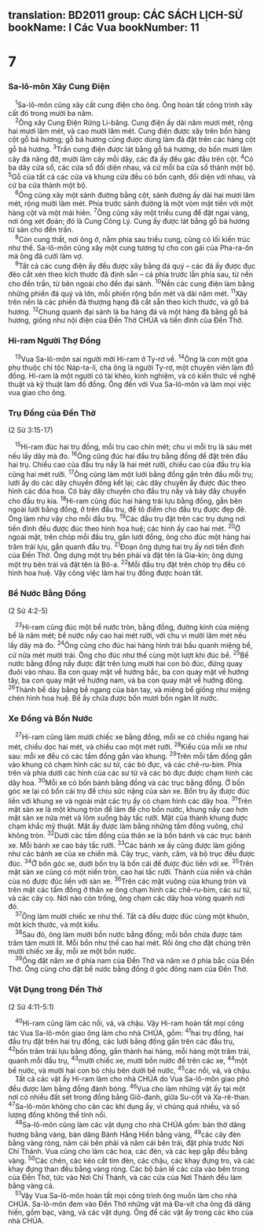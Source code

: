 translation: BD2011
group: CÁC SÁCH LỊCH-SỬ
bookName: I Các Vua 
bookNumber: 11
-------

<div class="title"><h1>7</h1><h3>Sa-lô-môn Xây Cung Ðiện</h3></div>
<span class="verse 1vua_7_1"> <sup>1</sup>Sa-lô-môn cũng xây cất cung điện cho ông. Ông hoàn tất công trình xây cất đó trong mười ba năm.<br/></span>
<span class="verse 1vua_7_2"> <sup>2</sup>Ông xây Cung Ðiện Rừng Li-băng. Cung điện ấy dài năm mươi mét, rộng hai mươi lăm mét, và cao mười lăm mét. Cung điện được xây trên bốn hàng cột gỗ bá hương; gỗ bá hương cũng được dùng làm đà đặt trên các hàng cột gỗ bá hương. </span>
<span class="verse 1vua_7_3"><sup>3</sup>Trần cung điện được lát bằng gỗ bá hương, do bốn mươi lăm cây đà nâng đỡ, mười lăm cây mỗi dãy, các đà ấy đều gác đầu trên cột. </span>
<span class="verse 1vua_7_4"><sup>4</sup>Có ba dãy cửa sổ, các cửa sổ đối diện nhau, và cứ mỗi ba cửa sổ thành một bộ. </span>
<span class="verse 1vua_7_5"><sup>5</sup>Gỗ của tất cả các cửa và khung cửa đều có bốn cạnh, đối diện với nhau, và cứ ba cửa thành một bộ.<br/></span>
<span class="verse 1vua_7_6"> <sup>6</sup>Ông cũng xây một sảnh đường bằng cột, sảnh đường ấy dài hai mươi lăm mét, rộng mười lăm mét. Phía trước sảnh đường là một vòm mặt tiền với một hàng cột và một mái hiên. </span>
<span class="verse 1vua_7_7"><sup>7</sup>Ông cũng xây một triều cung để đặt ngai vàng, nơi ông xét đoán; đó là Cung Công Lý. Cung ấy được lát bằng gỗ bá hương từ sàn cho đến trần.<br/></span>
<span class="verse 1vua_7_8"> <sup>8</sup>Còn cung thất, nơi ông ở, nằm phía sau triều cung, cũng có lối kiến trúc như thế. Sa-lô-môn cũng xây một cung tương tự cho con gái của Pha-ra-ôn mà ông đã cưới làm vợ.<br/></span>
<span class="verse 1vua_7_9"> <sup>9</sup>Tất cả các cung điện ấy đều được xây bằng đá quý – các đá ấy được đục đẽo cắt xén theo kích thước đã định sẵn – cả phía trước lẫn phía sau, từ nền cho đến trần, từ bên ngoài cho đến đại sảnh. </span>
<span class="verse 1vua_7_10"><sup>10</sup>Nền các cung điện làm bằng những phiến đá quý và lớn, mỗi phiến rộng bốn mét và dài năm mét. </span>
<span class="verse 1vua_7_11"><sup>11</sup>Xây trên nền là các phiến đá thượng hạng đã cắt sẵn theo kích thước, và gỗ bá hương. </span>
<span class="verse 1vua_7_12"><sup>12</sup>Chung quanh đại sảnh là ba hàng đá và một hàng đà bằng gỗ bá hương, giống như nội điện của Ðền Thờ CHÚA và tiền đình của Ðền Thờ.<br/></span>
<div class="title"><h3>Hi-ram Người Thợ Ðồng</h3></div>
<span class="verse 1vua_7_13"> <sup>13</sup>Vua Sa-lô-môn sai người mời Hi-ram ở Ty-rơ về. </span>
<span class="verse 1vua_7_14"><sup>14</sup>Ông là con một góa phụ thuộc chi tộc Náp-ta-li, cha ông là người Ty-rơ, một chuyên viên làm đồ đồng. Hi-ram là một người có tài khéo, kinh nghiệm, và có kiến thức về nghệ thuật và kỹ thuật làm đồ đồng. Ông đến với Vua Sa-lô-môn và làm mọi việc vua giao cho ông.<br/></span>
<div class="title"><h3>Trụ Ðồng của Ðền Thờ</h3><p>(2 Sử 3:15-17)</p></div>
<span class="verse 1vua_7_15"> <sup>15</sup>Hi-ram đúc hai trụ đồng, mỗi trụ cao chín mét; chu vi mỗi trụ là sáu mét nếu lấy dây mà đo. </span>
<span class="verse 1vua_7_16"><sup>16</sup>Ông cũng đúc hai đầu trụ bằng đồng để đặt trên đầu hai trụ. Chiều cao của đầu trụ nầy là hai mét rưỡi, chiều cao của đầu trụ kia cũng hai mét rưỡi. </span>
<span class="verse 1vua_7_17"><sup>17</sup>Ông cũng làm một lưới bằng đồng gắn trên đầu mỗi trụ; lưới ấy do các dây chuyền đồng kết lại; các dây chuyền ấy được đúc theo hình các đóa hoa. Có bảy dây chuyền cho đầu trụ nầy và bảy dây chuyền cho đầu trụ kia. </span>
<span class="verse 1vua_7_18"><sup>18</sup>Hi-ram cũng đúc hai hàng trái lựu bằng đồng, gắn bên ngoài lưới bằng đồng, ở trên đầu trụ, để tô điểm cho đầu trụ được đẹp đẽ. Ông làm như vậy cho mỗi đầu trụ. </span>
<span class="verse 1vua_7_19"><sup>19</sup>Các đầu trụ đặt trên các trụ dựng nơi tiền đình đều được đúc theo hình hoa huệ; các hình ấy cao hai mét. </span>
<span class="verse 1vua_7_20"><sup>20</sup>Ở ngoài mặt, trên chóp mỗi đầu trụ, gần lưới đồng, ông cho đúc một hàng hai trăm trái lựu, gắn quanh đầu trụ. </span>
<span class="verse 1vua_7_21"><sup>21</sup>Ðoạn ông dựng hai trụ ấy nơi tiền đình của Ðền Thờ. Ông dựng một trụ bên phải và đặt tên là Gia-kin; ông dựng một trụ bên trái và đặt tên là Bô-a. </span>
<span class="verse 1vua_7_22"><sup>22</sup>Mỗi đầu trụ đặt trên chóp trụ đều có hình hoa huệ. Vậy công việc làm hai trụ đồng được hoàn tất.<br/></span>
<div class="title"><h3>Bể Nước Bằng Ðồng</h3><p>(2 Sử 4:2-5)</p></div>
<span class="verse 1vua_7_23"> <sup>23</sup>Hi-ram cũng đúc một bể nước tròn, bằng đồng, đường kính của miệng bể là năm mét; bể nước nầy cao hai mét rưỡi, với chu vi mười lăm mét nếu lấy dây mà đo. </span>
<span class="verse 1vua_7_24"><sup>24</sup>Ông cũng cho đúc hai hàng hình trái bầu quanh miệng bể, cứ nửa mét mười trái. Ông cho đúc như thế cùng một lượt khi đúc bể. </span>
<span class="verse 1vua_7_25"><sup>25</sup>Bể nước bằng đồng nầy được đặt trên lưng mười hai con bò đúc, đứng quay đuôi vào nhau. Ba con quay mặt về hướng bắc, ba con quay mặt về hướng tây, ba con quay mặt về hướng nam, và ba con quay mặt về hướng đông. </span>
<span class="verse 1vua_7_26"><sup>26</sup>Thành bể dày bằng bề ngang của bàn tay, và miệng bể giống như miệng chén hình hoa huệ. Bể ấy chứa được bốn mươi bốn ngàn lít nước. <br/></span>
<div class="title"><h3>Xe Ðồng và Bồn Nước</h3></div>
<span class="verse 1vua_7_27"> <sup>27</sup>Hi-ram cũng làm mười chiếc xe bằng đồng, mỗi xe có chiều ngang hai mét, chiều dọc hai mét, và chiều cao một mét rưỡi. </span>
<span class="verse 1vua_7_28"><sup>28</sup>Kiểu của mỗi xe như sau: mỗi xe đều có các tấm đồng gắn vào khung. </span>
<span class="verse 1vua_7_29"><sup>29</sup>Trên mỗi tấm đồng gắn vào khung có chạm hình các sư tử, các bò đực, và các chê-ru-bim. Phía trên và phía dưới các hình của các sư tử và các bò đực được chạm hình các dây hoa. </span>
<span class="verse 1vua_7_30"><sup>30</sup>Mỗi xe có bốn bánh bằng đồng và các trục bằng đồng. Ở bốn góc xe lại có bốn cái trụ để chịu sức nặng của sàn xe. Bốn trụ ấy được đúc liền với khung xe và ngoài mặt các trụ ấy có chạm hình các dây hoa. </span>
<span class="verse 1vua_7_31"><sup>31</sup>Trên mặt sàn xe là một khung tròn để làm đế cho bồn nước, khung nầy cao hơn mặt sàn xe nửa mét và lõm xuống bảy tấc rưỡi. Mặt của thành khung được chạm khắc mỹ thuật. Mặt ấy được làm bằng những tấm đồng vuông, chứ không tròn. </span>
<span class="verse 1vua_7_32"><sup>32</sup>Dưới các tấm đồng của thân xe là bốn bánh và các trục bánh xe. Mỗi bánh xe cao bảy tấc rưỡi. </span>
<span class="verse 1vua_7_33"><sup>33</sup>Các bánh xe ấy cũng được làm giống như các bánh xe của xe chiến mã. Cây trục, vành, căm, và bộ trục đều được đúc. </span>
<span class="verse 1vua_7_34"><sup>34</sup>Ở bốn góc xe, dưới bốn trụ là bốn cái đế được đúc liền với xe. </span>
<span class="verse 1vua_7_35"><sup>35</sup>Trên mặt sàn xe cũng có một niền tròn, cao hai tấc rưỡi. Thành của niền và chân của nó được đúc liền với sàn xe. </span>
<span class="verse 1vua_7_36"><sup>36</sup>Trên các mặt vuông của khung tròn và trên mặt các tấm đồng ở thân xe ông chạm hình các chê-ru-bim, các sư tử, và các cây cọ. Nơi nào còn trống, ông chạm các dây hoa vòng quanh nơi đó.<br/></span>
<span class="verse 1vua_7_37"> <sup>37</sup>Ông làm mười chiếc xe như thế. Tất cả đều được đúc cùng một khuôn, một kích thước, và một kiểu.<br/></span>
<span class="verse 1vua_7_38"> <sup>38</sup>Sau đó, ông làm mười bồn nước bằng đồng; mỗi bồn chứa được tám trăm tám mươi lít. Mỗi bồn như thế cao hai mét. Rồi ông cho đặt chúng trên mười chiếc xe ấy, mỗi xe một bồn nước.<br/></span>
<span class="verse 1vua_7_39"> <sup>39</sup>Ông đặt năm xe ở phía nam của Ðền Thờ và năm xe ở phía bắc của Ðền Thờ. Ông cũng cho đặt bể nước bằng đồng ở góc đông nam của Ðền Thờ.<br/></span>
<div class="title"><h3>Vật Dụng trong Ðền Thờ</h3><p>(2 Sử 4:11-5:1)</p></div>
<span class="verse 1vua_7_40"> <sup>40</sup>Hi-ram cũng làm các nồi, vá, và chậu. Vậy Hi-ram hoàn tất mọi công tác Vua Sa-lô-môn giao ông làm cho nhà CHÚA, gồm: </span>
<span class="verse 1vua_7_41"><sup>41</sup>hai trụ đồng, hai đầu trụ đặt trên hai trụ đồng, các lưới bằng đồng gắn trên các đầu trụ, </span>
<span class="verse 1vua_7_42"><sup>42</sup>bốn trăm trái lựu bằng đồng, gắn thành hai hàng, mỗi hàng một trăm trái, quanh mỗi đầu trụ, </span>
<span class="verse 1vua_7_43"><sup>43</sup>mười chiếc xe, mười bồn nước để trên các xe, </span>
<span class="verse 1vua_7_44"><sup>44</sup>một bể nước, và mười hai con bò chịu bên dưới bể nước, </span>
<span class="verse 1vua_7_45"><sup>45</sup>các nồi, vá, và chậu.<br/> Tất cả các vật ấy Hi-ram làm cho nhà CHÚA do Vua Sa-lô-môn giao phó đều được làm bằng đồng đánh bóng. </span>
<span class="verse 1vua_7_46"><sup>46</sup>Vua cho làm những vật ấy tại một nơi có nhiều đất sét trong đồng bằng Giô-đanh, giữa Su-cốt và Xa-rê-than. </span>
<span class="verse 1vua_7_47"><sup>47</sup>Sa-lô-môn không cho cân các khí dụng ấy, vì chúng quá nhiều, và số lượng đồng không thể tính nổi.<br/></span>
<span class="verse 1vua_7_48"> <sup>48</sup>Sa-lô-môn cũng làm các vật dụng cho nhà CHÚA gồm: bàn thờ dâng hương bằng vàng, bàn dâng Bánh Hằng Hiến bằng vàng, </span>
<span class="verse 1vua_7_49"><sup>49</sup>các cây đèn bằng vàng ròng, năm cái bên phải và năm cái bên trái, đặt phía trước Nơi Chí Thánh. Vua cũng cho làm các hoa, các đèn, và các kẹp gắp đều bằng vàng. </span>
<span class="verse 1vua_7_50"><sup>50</sup>Các chén, các kéo cắt tim đèn, các chậu, các khay đựng tro, và các khay đựng than đều bằng vàng ròng. Các bộ bản lề các cửa vào bên trong của Ðền Thờ, tức vào Nơi Chí Thánh, và các cửa của Nơi Thánh đều làm bằng vàng cả.<br/></span>
<span class="verse 1vua_7_51"> <sup>51</sup>Vậy Vua Sa-lô-môn hoàn tất mọi công trình ông muốn làm cho nhà CHÚA. Sa-lô-môn đem vào Ðền Thờ những vật mà Ða-vít cha ông đã dâng hiến, gồm bạc, vàng, và các vật dụng. Ông để các vật ấy trong các kho của nhà CHÚA.<br/></span>
